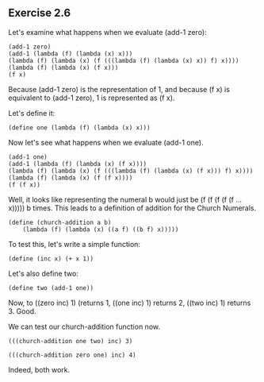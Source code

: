 ## Exercise 2.6

Let's examine what happens when we evaluate (add-1 zero):

	(add-1 zero)
	(add-1 (lambda (f) (lambda (x) x)))
	(lambda (f) (lambda (x) (f (((lambda (f) (lambda (x) x)) f) x))))
	(lambda (f) (lambda (x) (f x)))
	(f x)

Because (add-1 zero) is the representation of 1, and because (f x) is equivalent to (add-1 zero), 1 is represented as (f x).

Let's define it:

	(define one (lambda (f) (lambda (x) x)))

Now let's see what happens when we evaluate (add-1 one). 

	(add-1 one)
	(add-1 (lambda (f) (lambda (x) (f x))))
	(lambda (f) (lambda (x) (f (((lambda (f) (lambda (x) (f x))) f) x))))
	(lambda (f) (lambda (x) (f (f x))))
	(f (f x))

Well, it looks like representing the numeral b would just be (f (f (f (f (f ... x))))) b times. This leads to a definition of addition for the Church Numerals. 

	(define (church-addition a b)
		(lambda (f) (lambda (x) ((a f) ((b f) x)))))

To test this, let's write a simple function:

	(define (inc x) (+ x 1))

Let's also define two:

	(define two (add-1 one))

Now, to ((zero inc) 1) (returns 1, ((one inc) 1) returns 2, ((two inc) 1) returns 3. Good.

We can test our church-addition function now. 

	(((church-addition one two) inc) 3)

	(((church-addition zero one) inc) 4)

Indeed, both work. 

